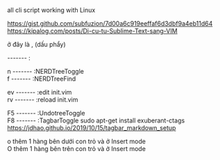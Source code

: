 all cli script working with Linux       

https://gist.github.com/subfuzion/7d00a6c919eeffaf6d3dbf9a4eb11d64      
https://kipalog.com/posts/Di-cu-tu-Sublime-Text-sang-VIM        

<leader> ở đây là , (dấu phẩy)

<leader>  ------- :     

<leader>n   ------- :NERDTreeToggle     
<leader>f   ------- :NERDTreeFind

<leader>ev  ------- :edit init.vim      
<leader>rv  ------- :reload init.vim        

F5          ------- :UndotreeToggle     
F8          ------- :TagbarToggle    sudo apt-get install exuberant-ctags  https://jdhao.github.io/2019/10/15/tagbar_markdown_setup

o       thêm 1 hàng bên dưới con trỏ và ở Insert mode       
O       thêm 1 hàng bên trên con trỏ và ở Insert mode       
       
